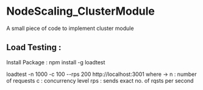 # NodeScaling_ClusterModule

A small piece of code to implement cluster module

## Load Testing :

Install Package :
npm install -g loadtest

loadtest -n 1000 -c 100 --rps 200 http://localhost:3001
where ->
n : number of requests
c : concurrency level
rps : sends exact no. of rqsts per second
